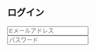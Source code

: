 ## ログイン

<div id="login">
		<dl>
			<div><input type="text" name="id" value="" placeholder="Eメールアドレス" /></div>
			<div><input type="password" name="password" value="" placeholder="パスワード" /></div>
		</dl>
</div>
